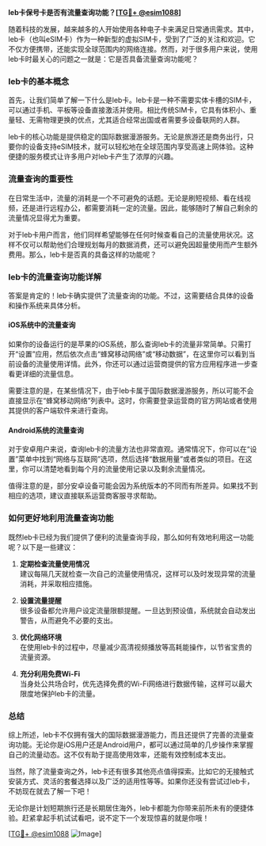 **leb卡保号卡是否有流量查询功能？[[TG💪+ @esim1088](https://t.me/s/esim1088)]**

随着科技的发展，越来越多的人开始使用各种电子卡来满足日常通讯需求。其中，leb卡（也叫eSIM卡）作为一种新型的虚拟SIM卡，受到了广泛的关注和欢迎。它不仅方便携带，还能实现全球范围内的网络连接。然而，对于很多用户来说，使用leb卡时最关心的问题之一就是：它是否具备流量查询功能呢？

### leb卡的基本概念

首先，让我们简单了解一下什么是leb卡。leb卡是一种不需要实体卡槽的SIM卡，可以通过手机、平板等设备直接激活并使用。相比传统SIM卡，它具有体积小、重量轻、无需物理更换的优点，尤其适合经常出国或者需要多设备联网的人群。

leb卡的核心功能是提供稳定的国际数据漫游服务。无论是旅游还是商务出行，只要你的设备支持eSIM技术，就可以轻松地在全球范围内享受高速上网体验。这种便捷的服务模式让许多用户对leb卡产生了浓厚的兴趣。

### 流量查询的重要性

在日常生活中，流量的消耗是一个不可避免的话题。无论是刷短视频、看在线视频，还是进行远程办公，都需要消耗一定的流量。因此，能够随时了解自己剩余的流量情况显得尤为重要。

对于leb卡用户而言，他们同样希望能够在任何时候查看自己的流量使用状况。这样不仅可以帮助他们合理规划每月的数据消费，还可以避免因超量使用而产生额外费用。那么，leb卡是否真的具备这样的功能呢？

### leb卡的流量查询功能详解

答案是肯定的！leb卡确实提供了流量查询的功能。不过，这需要结合具体的设备和操作系统来具体分析。

#### iOS系统中的流量查询

如果你的设备运行的是苹果的iOS系统，那么查询leb卡的流量非常简单。只需打开“设置”应用，然后依次点击“蜂窝移动网络”或“移动数据”，在这里你可以看到当前设备的流量使用详情。此外，你还可以通过运营商提供的官方应用程序进一步查看更详细的流量信息。

需要注意的是，在某些情况下，由于leb卡属于国际数据漫游服务，所以可能不会直接显示在“蜂窝移动网络”列表中。这时，你需要登录运营商的官方网站或者使用其提供的客户端软件来进行查询。

#### Android系统的流量查询

对于安卓用户来说，查询leb卡的流量方法也非常直观。通常情况下，你可以在“设置”菜单中找到“网络与互联网”选项，然后选择“数据用量”或者类似的项目。在这里，你可以清楚地看到每个月的流量使用记录以及剩余流量情况。

值得注意的是，部分安卓设备可能会因为系统版本的不同而有所差异。如果找不到相应的选项，建议直接联系运营商客服寻求帮助。

### 如何更好地利用流量查询功能

既然leb卡已经为我们提供了便利的流量查询手段，那么如何有效地利用这一功能呢？以下是一些建议：

1. **定期检查流量使用情况**  
   建议每隔几天就检查一次自己的流量使用情况，这样可以及时发现异常的流量消耗，并采取相应措施。

2. **设置流量提醒**  
   很多设备都允许用户设定流量限额提醒。一旦达到预设值，系统就会自动发出警告，从而避免不必要的支出。

3. **优化网络环境**  
   在使用leb卡的过程中，尽量减少高清视频播放等高耗能操作，以节省宝贵的流量资源。

4. **充分利用免费Wi-Fi**  
   当身处公共场合时，优先选择免费的Wi-Fi网络进行数据传输，这样可以最大限度地保护leb卡的流量。

### 总结

综上所述，leb卡不仅拥有强大的国际数据漫游能力，而且还提供了完善的流量查询功能。无论你是iOS用户还是Android用户，都可以通过简单的几步操作来掌握自己的流量动态。这不仅有助于提高使用效率，还能有效控制成本支出。

当然，除了流量查询之外，leb卡还有很多其他亮点值得探索。比如它的无接触式安装方式、灵活的套餐选择以及广泛的适用性等等。如果你还没有尝试过leb卡，不妨现在就去了解一下吧！

无论你是计划短期旅行还是长期居住海外，leb卡都能为你带来前所未有的便捷体验。赶紧拿起手机试试看吧，说不定下一个发现惊喜的就是你哦！

[[TG💪+ @esim1088](https://t.me/s/esim1088) ![Image](https://i.postimg.cc/4NQfJmqS/Snipaste-2025-05-13-00-14-12.png)]